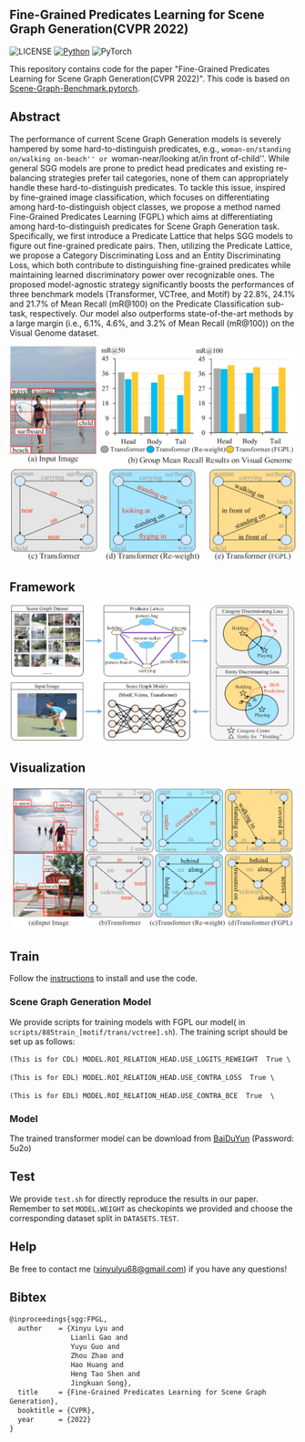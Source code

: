 ## Fine-Grained Predicates Learning for Scene Graph Generation(CVPR 2022)

![LICENSE](https://img.shields.io/badge/license-MIT-green)
[![Python](https://img.shields.io/badge/python-3.7-blue.svg)](https://www.python.org/)
![PyTorch](https://img.shields.io/badge/pytorch-1.2.0-%237732a8)

This repository contains code for the paper "Fine-Grained Predicates Learning for Scene Graph Generation(CVPR 2022)". This code is based on [Scene-Graph-Benchmark.pytorch](https://github.com/KaihuaTang/Scene-Graph-Benchmark.pytorch). 

## Abstract

The performance of current Scene Graph Generation models is severely hampered by some hard-to-distinguish predicates, e.g., ``woman-on/standing on/walking on-beach'' or ``woman-near/looking at/in front of-child''. While general SGG models are prone to predict head predicates and existing re-balancing strategies prefer tail categories, none of them can appropriately handle these hard-to-distinguish predicates. To tackle this issue, inspired by fine-grained image classification, which focuses on differentiating among hard-to-distinguish object classes, we propose a method named Fine-Grained Predicates Learning (FGPL) which aims at differentiating among hard-to-distinguish predicates for Scene Graph Generation task. Specifically, we first introduce a Predicate Lattice that helps SGG models to figure out fine-grained predicate pairs. Then, utilizing the Predicate Lattice, we propose a Category Discriminating Loss and an Entity Discriminating Loss, which both contribute to distinguishing fine-grained predicates while maintaining learned discriminatory power over recognizable ones. The proposed model-agnostic strategy significantly boosts the performances of three benchmark models (Transformer, VCTree, and Motif) by 22.8\%, 24.1\% and 21.7\% of Mean Recall (mR@100) on the Predicate Classification sub-task, respectively. Our model also outperforms state-of-the-art methods by a large margin (i.e., 6.1\%, 4.6\%, and 3.2\% of Mean Recall (mR@100)) on the Visual Genome dataset.
<div align=center><img src=abstract.png/></div>

## Framework
<div align=center><img src=framework.png/></div>


## Visualization
<div align=center><img width="500"  src=visual.png/></div>

## Train
Follow the [instructions](https://github.com/KaihuaTang/Scene-Graph-Benchmark.pytorch) to install and use the code. 
### Scene Graph Generation Model
We provide scripts for training models with FGPL our model( in `scripts/885train_[motif/trans/vctree].sh`).
The training script should be set up as follows: 

    (This is for CDL) MODEL.ROI_RELATION_HEAD.USE_LOGITS_REWEIGHT  True \  
    
    (This is for EDL) MODEL.ROI_RELATION_HEAD.USE_CONTRA_LOSS  True \ 
    
    (This is for EDL) MODEL.ROI_RELATION_HEAD.USE_CONTRA_BCE  True  \   
    
### Model
The trained transformer model can be download from [BaiDuYun](https://pan.baidu.com/s/1vbsFDIHI57o9HxIv5BJiZA) (Password: 5u2o)

## Test
We provide `test.sh` for directly reproduce the results in our paper. Remember to set `MODEL.WEIGHT` as checkopints we provided and choose the corresponding dataset split in `DATASETS.TEST`.

## Help
Be free to contact me (xinyulyu68@gmail.com) if you have any questions!

## Bibtex

```
@inproceedings{sgg:FPGL,
  author    = {Xinyu Lyu and
               Lianli Gao and
               Yuyu Guo and
               Zhou Zhao and
               Hao Huang and
               Heng Tao Shen and
               Jingkuan Song},
  title     = {Fine-Grained Predicates Learning for Scene Graph Generation},
  booktitle = {CVPR},
  year      = {2022}
}
```
